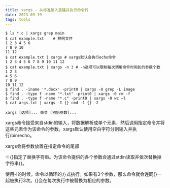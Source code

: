 ```yaml
---
title: xargs - 从标准输入重建并执行命令行
date: 2023-09-19
tags: tools
---
```


```shell
$ ls *.c | xargs grep main
$ cat example.txt    # 样例文件
1 2 3 4 5 6
7 8 9 10
11 12
$ cat example.txt | xargs # xargs默认会执行echo命令
1 2 3 4 5 6 7 8 9 10 11 12
$ cat example.txt | xargs -n 3 # -n选项可以限制每次调用命令时用到的参数个数
1 2 3
4 5 6
7 8 9
10 11 12
$ find . -iname '*.docx' -print0 | xargs -0 grep -L image
$ find . -type f -name "*.txt" -print0 | xargs -0 rm -f
$ find . -type f -name "*.c" -print0 | xargs -0 wc –l
$ cat args.txt | xargs -I {} cmd -1 {} -2
```

`xargs [选项]... 命令 [初始参数]...`

xargs命令接受来自stdin的输入，将数据解析成单个元素，然后调用指定命令并将这些元素作为该命令的参数。xargs默认使用空白字符分割输入并执行/bin/echo。

xargs会将参数放置在指定命令的尾部

-I {}指定了替换字符串。为该命令提供的各个参数会通过stdin读取并依次替换掉字符串{}。

使用-I的时候，命令以循环的方式执行。如果有3个参数，那么命令就会连同{}一起被执行3次。{}会在每次执行中被替换为相应的参数。
